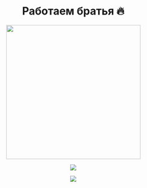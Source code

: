 

<div align="center">
  
<h1>Работаем братья 🔥</h1>

<img src="https://sun9-63.userapi.com/impg/6GjE3iQgvyB2iyWoeoYr1pf1JLzbmyy-xgqwjQ/gfn9fVwuBKE.jpg?size=1080x1080&quality=96&sign=987a2ea3d6efe88baf125bc6680bc7d4&type=album" width="355" height="355" />

![](https://komarev.com/ghpvc/?username=your-github-FrozenQxc&color=blueviolet)

![](https://www.codewars.com/users/FrozenQxc/badges/large)

</div>


